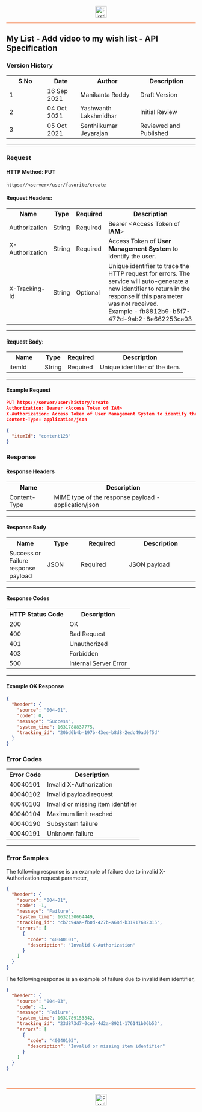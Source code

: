<p align="center"><img src="https://cdn.shortpixel.ai/spai/w_378+q_lossy+ret_img+to_webp/https://firstlight.ai/wp-content/uploads/2021/03/300ppi-logotype-transparent.png" alt="Firstlight" height="30"/></p>

<hr style="height:1px;border-width:0;background-color:#f26524">

## My List - Add video to my wish list - API Specification

### Version History

<table width='100%'>
  <tr>
    <th width='20%'>S.No</th>
    <th>Date</th>
    <th>Author</th>
    <th>Description</th>
  </tr>
  <tr>
    <td>1</td>
    <td>16 Sep 2021</td>
    <td>Manikanta Reddy</td>
    <td>Draft Version</td>
  </tr>
  <tr>
    <td>2</td>
    <td>04 Oct 2021</td>
    <td>Yashwanth Lakshmidhar</td>
    <td>Initial Review</td>
  </tr>
  <tr>
    <td>3</td>
    <td>05 Oct 2021</td>
    <td>Senthilkumar Jeyarajan</td>
    <td>Reviewed and Published</td>
  </tr>
</table>

<hr style="height:1px;border-width:0;background-color:black">

### Request

#### HTTP Method: PUT

```
https://<server>/user/favorite/create
```

#### Request Headers:

<table width='100%'>
  <tr>
    <th width='20%'>Name</th>
    <th>Type</th>
    <th>Required</th>
    <th>Description</th>
  </tr>
  <tr>
    <td>Authorization</td>
    <td>String</td>
    <td>Required</td>
    <td>Bearer &lt;Access Token of <b>IAM</b>&gt;</td>
  </tr>
  <tr>
    <td>X-Authorization</td>
    <td>String</td>
    <td>Required</td>
    <td>Access Token of <b>User Management System</b> to identify the user.</td>
  </tr>
  <tr>
    <td>X-Tracking-Id</td>
    <td>String</td>
    <td>Optional</td>
    <td>Unique identifier to trace the HTTP request for errors. The service will auto-generate a new identifier to return in the response if this parameter was not received.<br/>Example - fb8812b9-b5f7-472d-9ab2-8e662253ca03</td>
  </tr>
</table>

<hr style="height:1px;border-width:0;background-color:black">

#### Request Body:

<table width="100%">
  <tr>
    <th width='20%'>Name</th>
    <th>Type</th>
    <th>Required</th>
    <th>Description</th>
  </tr>
  <tr>
    <td>itemId</td>
    <td>String</td>
    <td>Required</td>
    <td>Unique identifier of the item.</td>
  </tr>
</table>

<hr style="height:1px;border-width:0;background-color:black">

<div class="page"/>

#### Example Request

```json
PUT https://server/user/history/create
Authorization: Bearer <Access Token of IAM>
X-Authorization: Access Token of User Management System to identify the user.
Content-Type: application/json

{
  "itemId": "content123"
}
```

### Response

#### Response Headers

<table width="100%">
  <tr>
    <th>Name</th>
    <th>Description</th>
  </tr>
  <tr>
    <td>Content-Type</td>
    <td>MIME type of the response payload - application/json</td>
  </tr>
</table>

<hr style="height:1px;border-width:0;background-color:black">


#### Response Body

<table width="100%">
  <tr>
    <th width='20%'>Name</th>
    <th>Type</th>
    <th>Required</th>
    <th>Description</th>
  </tr>
 <tr>
    <td>Success or Failure response payload</td>
    <td>JSON</td>
    <td>Required</td>
    <td>JSON payload</td>
  </tr>
</table>


<hr style="height:1px;border-width:0;background-color:black">

#### Response Codes

<table width="100%">
  <tr>
    <th>HTTP Status Code</th>
    <th>Description</th>
  </tr>
  <tr>
    <td>200</td>
    <td>OK</td>
  </tr>
  <tr>
    <td>400</td>
    <td>Bad Request</td>
  </tr>
  <tr>
    <td>401</td>
    <td>Unauthorized</td>
  </tr>
  <tr>
    <td>403</td>
    <td>Forbidden</td>
  </tr>
  <tr>
    <td>500</td>
    <td>Internal Server Error</td>
  </tr>
</table>

<hr style="height:1px;border-width:0;background-color:black">

<div class="page"/>

#### Example OK Response

```json
{
  "header": {
    "source": "004-01",
    "code": 0,
    "message": "Success",
    "system_time": 1631788837775,
    "tracking_id": "20bd6b4b-197b-43ee-b8d8-2edc49ad0f5d"
  }
}
```

### Error Codes

<table width="100%">
  <tr>
    <th>Error Code</th>
    <th>Description</th>
  </tr>
  <tr>
    <td>40040101</td>
    <td>Invalid X-Authorization</td>
  </tr>
  <tr>
    <td>40040102</td>
    <td>Invalid payload request</td>
  </tr>
  <tr>
    <td>40040103</td>
    <td>Invalid or missing item identifier</td>
  </tr>
  <tr>
    <td>40040104</td>
    <td>Maximum limit reached</td>
  </tr>
  <tr>
    <td>40040190</td>
    <td>Subsystem failure</td>
  </tr>
  <tr>
    <td>40040191</td>
    <td>Unknown failure</td>
  </tr>
</table>

<hr style="height:1px;border-width:0;background-color:black">

### Error Samples

The following response is an example of failure due to invalid X-Authorization request parameter,

```json
{
  "header": {
    "source": "004-01",
    "code": -1,
    "message": "Failure",
    "system_time": 1632130664449,
    "tracking_id": "cb7c94aa-fb0d-427b-a68d-b31917682315",
    "errors": [
      {
        "code": "40040101",
        "description": "Invalid X-Authorization"
      }
    ]
  }
}
```
<div class="page"/>

The following response is an example of failure due to invalid item identifier,

```json
{
  "header": {
    "source": "004-03",
    "code": -1,
    "message": "Failure",
    "system_time": 1631789153842,
    "tracking_id": "23d873d7-0ce5-4d2a-8921-176141b06b53",
    "errors": [
      {
        "code": "40040103",
        "description": "Invalid or missing item identifier"
      }
    ]
  }
}
```

<br/>

<hr style="height:1px;border-width:0;background-color:#f26524">

<p align="center"><img src="https://cdn.shortpixel.ai/spai/w_378+q_lossy+ret_img+to_webp/https://firstlight.ai/wp-content/uploads/2021/03/300ppi-logotype-transparent.png" alt="Firstlight" height="30"/></p>